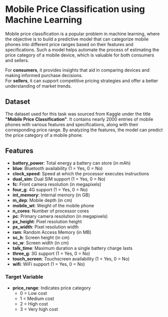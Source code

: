 # Mobile Price Classification using Machine Learning

Mobile price classification is a popular problem in machine learning, where the objective is to build a predictive model that can categorize mobile phones into different price ranges based on their features and specifications. Such a model helps automate the process of estimating the price category of a mobile device, which is valuable for both consumers and sellers.

For **consumers**, it provides insights that aid in comparing devices and making informed purchase decisions.  
For **sellers**, it can support competitive pricing strategies and offer a better understanding of market trends.

## Dataset

The dataset used for this task was sourced from Kaggle under the title **"Mobile Price Classification"**. It contains nearly 2000 entries of mobile phones with various features and specifications, along with their corresponding price range. By analyzing the features, the model can predict the price category of a mobile phone.

## Features

- **battery_power**: Total energy a battery can store (in mAh)  
- **blue**: Bluetooth availability (1 = Yes, 0 = No)  
- **clock_speed**: Speed at which the processor executes instructions  
- **dual_sim**: Dual SIM support (1 = Yes, 0 = No)  
- **fc**: Front camera resolution (in megapixels)  
- **four_g**: 4G support (1 = Yes, 0 = No)  
- **int_memory**: Internal memory (in GB)  
- **m_dep**: Mobile depth (in cm)  
- **mobile_wt**: Weight of the mobile phone  
- **n_cores**: Number of processor cores  
- **pc**: Primary camera resolution (in megapixels)  
- **px_height**: Pixel resolution height  
- **px_width**: Pixel resolution width  
- **ram**: Random Access Memory (in MB)  
- **sc_h**: Screen height (in cm)  
- **sc_w**: Screen width (in cm)  
- **talk_time**: Maximum duration a single battery charge lasts  
- **three_g**: 3G support (1 = Yes, 0 = No)  
- **touch_screen**: Touchscreen availability (1 = Yes, 0 = No)  
- **wifi**: WiFi support (1 = Yes, 0 = No)  

### Target Variable

- **price_range**: Indicates price category  
  - 0 = Low cost  
  - 1 = Medium cost  
  - 2 = High cost  
  - 3 = Very high cost
